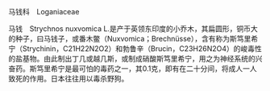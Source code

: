 马钱科　Loganiaceae

  

马钱　Strychnos nuxvomica L.是产于英领东印度的小乔木，其扁圆形，铜币大的种子，曰马钱子，或番木鳖（Nuxvomica；Brechnüsse），含有称为斯笃里希宁（Strychinin，C21H22N2O2）和勃鲁辛（Brucin，C23H26N2O4）的峻毒性的盐基物。由此制出丁几或越几斯，或制成硝酸斯笃里希宁，用之为神经系统的兴奋药。斯笃里希宁是最可怕的毒药之一，其0.1克，即有在二十分间，将成人一人致死的作用。日本往往用以毒杀野狗。